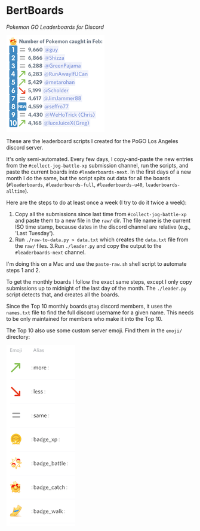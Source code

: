 # BertBoards
_Pokemon GO Leaderboards for Discord_

![Leaderboards Screenshot](README.png)

These are the leaderboard scripts I created for the PoGO Los Angeles discord server.

It's only semi-automated. Every few days, I copy-and-paste the new entries from the
`#collect-jog-battle-xp` submission channel, run the scripts, and paste the current boards into `#leaderboards-next`.
In the first days of a new month I do the same, but the script spits out data for all the boards
(`#leaderboards`, `#leaderboards-full`, `#leaderboards-u40`, `leaderboards-alltime`).

Here are the steps to do at least once a week (I try to do it twice a week):
1. Copy all the submissions since last time from `#collect-jog-battle-xp` and paste them to a new file
   in the `raw/` dir. The file name is the current ISO time stamp, because dates in the discord channel
   are relative (e.g., 'Last Tuesday').
2. Run `./raw-to-data.py > data.txt` which creates the `data.txt` file from the `raw/` files.
3.Run `./leader.py` and copy the output to the `#leaderboards-next` channel.

I'm doing this on a Mac and use the `paste-raw.sh` shell script to automate steps 1 and 2.

To get the monthly boards I follow the exact same steps, except I only copy submissions up to midnight of
the last day of the month. The `./leader.py` script detects that, and creates all the boards.

Since the Top 10 monthly boards `@tag` discord members, it uses the `names.txt` file to find the
full discord username for a given name. This needs to be only maintained for members who make it into
the Top 10.

The Top 10 also use some custom server emoji. Find them in the `emoji/` directory:

![Emoji Screenshots](emoji/index.png)

